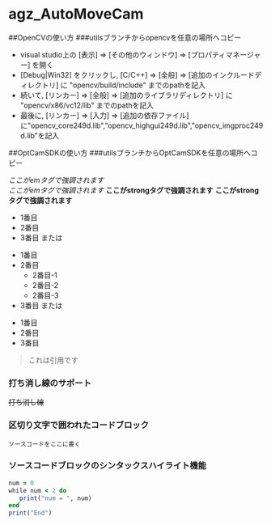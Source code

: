 # agz_AutoMoveCam

##OpenCVの使い方
###utilsブランチからopencvを任意の場所へコピー
* visual studio上の [表示] ⇒ [その他のウィンドウ] ⇒ [プロパティマネージャー] を開く
* [Debug|Win32] をクリックし, [C/C++] ⇒ [全般] ⇒ [追加のインクルードディレクトリ] に "opencv/build/include" までのpathを記入
* 続いて, [リンカー] ⇒ [全般] ⇒ [追加のライブラリディレクトリ] に "opencv/x86/vc12/lib" までのpathを記入
* 最後に, [リンカー] ⇒ [入力] ⇒ [追加の依存ファイル] に"opencv_core249d.lib","opencv_highgui249d.lib","opencv_imgproc249d.lib"を記入

##OptCamSDKの使い方
###utilsブランチからOptCamSDKを任意の場所へコピー

*ここがemタグで強調されます*  
_ここがemタグで強調されます_
**ここがstrongタグで強調されます**
__ここがstrongタグで強調されます__


* 1番目
* 2番目
* 3番目
または
+ 1番目
+ 2番目
    + 2番目-1
    + 2番目-2
    + 2番目-3
+ 3番目
または
- 1番目
- 2番目
- 3番目

> これは引用です


### 打ち消し線のサポート
~~打ち消し線~~

### 区切り文字で囲われたコードブロック

```
ソースコードをここに書く
```

### ソースコードブロックのシンタックスハイライト機能

```rb
num = 0
while num < 2 do
   print("num = ", num)
end
print("End")
```
